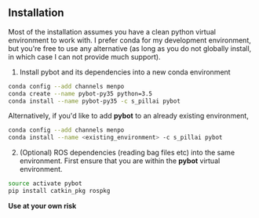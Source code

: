 Installation
---
Most of the installation assumes you have a clean python virtual
environment to work with. I prefer conda for my development
environment, but you're free to use any alternative (as long as you do
not globally install, in which case I can not provide much support).

1) Install pybot and its dependencies into a new conda environment
```sh
conda config --add channels menpo
conda create --name pybot-py35 python=3.5
conda install --name pybot-py35 -c s_pillai pybot
```
Alternatively, if you'd like to add **pybot** to an already existing
environment,
```sh
conda config --add channels menpo
conda install --name <existing_environment> -c s_pillai pybot
```

2) (Optional) ROS dependencies (reading bag files etc) into the same
environment. First ensure that you are within the **pybot** virtual
environment.
```sh
source activate pybot
pip install catkin_pkg rospkg
```

 **Use at your own risk**
